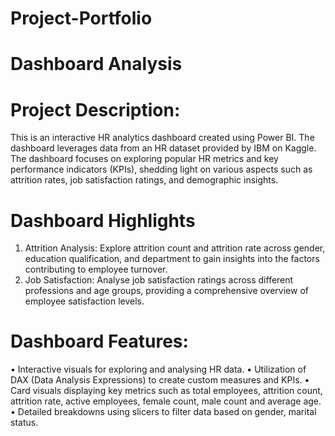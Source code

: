 # Project-Portfolio

# Dashboard Analysis
# Project Description: 
This is an interactive HR analytics dashboard created using Power BI. The dashboard leverages data from an HR dataset provided by IBM on Kaggle. The dashboard focuses on exploring popular HR metrics and key performance indicators (KPIs), shedding light on various aspects such as attrition rates, job satisfaction ratings, and demographic insights.
# Dashboard Highlights
1.	Attrition Analysis: Explore attrition count and attrition rate across gender, education qualification, and department to gain insights into the factors contributing to employee turnover.
2.	Job Satisfaction: Analyse job satisfaction ratings across different professions and age groups, providing a comprehensive overview of employee satisfaction levels.
# Dashboard Features:
•	Interactive visuals for exploring and analysing HR data.
•	Utilization of DAX (Data Analysis Expressions) to create custom measures and KPIs.
•	Card visuals displaying key metrics such as total employees, attrition count, attrition rate, active employees, female count, male count and average age.
•	Detailed breakdowns using slicers to filter data based on gender, marital status.






